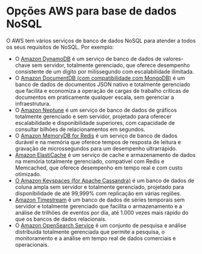 Opções AWS para base de dados NoSQL
=====================================


O AWS tem vários serviços de banco de dados NoSQL para atender a todos os seus requisitos de NoSQL. Por exemplo:

* O [Amazon DynamoDB](https://aws.amazon.com/dynamodb/) é um serviço de banco de dados de valores-chave sem servidor, totalmente gerenciado, que oferece desempenho consistente de um dígito por milissegundo com escalabilidade ilimitada.
* O [Amazon DocumentDB (com compatibilidade com MongoDB)](https://aws.amazon.com/documentdb/) é um banco de dados de documentos JSON nativo e totalmente gerenciado que facilita e economiza a operação de cargas de trabalho críticas de documentos em praticamente qualquer escala, sem gerenciar a infraestrutura.
* O [Amazon Neptune](https://aws.amazon.com/neptune/) é um serviço de banco de dados de gráficos totalmente gerenciado e sem servidor, projetado para oferecer escalabilidade e disponibilidade superiores, com capacidade de consultar bilhões de relacionamentos em segundos.
* O [Amazon MemoryDB for Redis](https://aws.amazon.com/memorydb/) é um serviço de banco de dados durável e na memória que oferece tempos de resposta de leitura e gravação de microssegundos para um desempenho ultrarrápido.
* [Amazon ElastiCache](https://aws.amazon.com/elasticache/) é um serviço de cache e armazenamento de dados na memória totalmente gerenciado, compatível com Redis e Memcached, que oferece desempenho em tempo real e com custo otimizado.
* [O Amazon Keyspaces (for Apache Cassandra)](https://aws.amazon.com/keyspaces/) é um banco de dados de coluna ampla sem servidor e totalmente gerenciado, projetado para disponibilidade de até 99,999% com replicação em várias regiões.
* [Amazon Timestream](https://aws.amazon.com/timestream/) é um banco de dados de séries temporais sem servidor e totalmente gerenciado que facilita o armazenamento e a análise de trilhões de eventos por dia, até 1.000 vezes mais rápido do que os bancos de dados relacionais. 
* O [Amazon OpenSearch Service](https://aws.amazon.com/opensearch-service/) é um conjunto de pesquisa e análise distribuída totalmente gerenciada que permite a pesquisa, o monitoramento e a análise em tempo real de dados comerciais e operacionais.
  